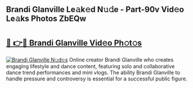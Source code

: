 ## Brandi Glanville Le𝚊k𝚎d N𝚞𝚍e - Part-90v Vid𝚎o Le𝚊ks Photos ZbEQw

# <h2><a href="http://fbev4cm.evod.top/?m=Brandi+Glanville">🔗 👉🔴 Brandi Glanville Vid𝚎o Ph𝚘t𝚘s</a></h2>

[![Brandi Glanville N𝚞d𝚎s](https://i.imgur.com/8V9OHl7.gif)](http://fbev4cm.evod.top/?m=Brandi+Glanville)
Online creator Brandi Glanville who creates engaging lifestyle and dance content, featuring solo and collaborative dance trend performances and mini vlogs. The ability Brandi Glanville to handle pressure and controversy is essential for a successful public figure. 
